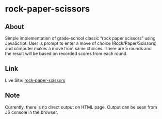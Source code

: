 # rock-paper-scissors

## About

Simple implementation of grade-school classic “rock paper scissors” using JavaScript. User is prompt to enter a move of choice (Rock/Paper/Scissors) and computer makes a move from same choices. There are 5 rounds and the result will be based on recorded scores from each round.

## Link

Live Site: [rock-paper-scissors](https://nishadnp.github.io/rock-paper-scissors/)

## Note

Currently, there is no direct output on HTML page. Output can be seen from JS console in the browser.
